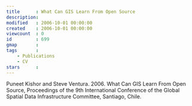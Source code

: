 ```yaml
---
title      : What Can GIS Learn From Open Source
description: 
modified   : 2006-10-01 00:00:00
created    : 2006-10-01 00:00:00
viewcount  : 0
id         : 699
gmap       : 
tags       :
    - Publications
    - CV
stars      : 
---
```


Puneet Kishor and Steve Ventura. 2006. What Can GIS Learn From Open Source, Proceedings of the 9th International Conference of the Global Spatial Data Infrastructure Committee, Santiago, Chile.

